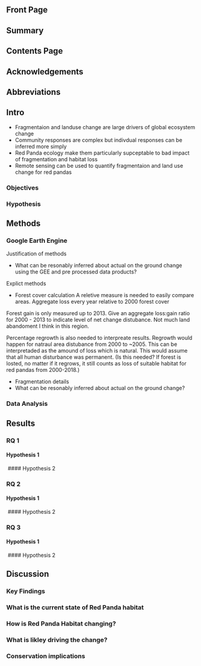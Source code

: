 ## Front Page

## Summary 

## Contents Page

## Acknowledgements

## Abbreviations 

## Intro 

- Fragmentaion and landuse change are large drivers of global ecosystem change
- Community responses are complex but indivdual responses can be inferred more simply 
- Red Panda ecology make them particularly supceptable to bad impact of fragmentation and habitat loss 
- Remote sensing can be used to quantify fragmentaion and land use change for red pandas 

### Objectives 
### Hypothesis 

## Methods 
### Google Earth Engine 

Justification of methods 
- What can be resonably inferred about actual on the ground change using the GEE and pre processed data products?

Explict methods 
- Forest cover calculation
A reletive measure is needed to easily compare areas. Aggregate loss every year relative to 2000 forest cover 



Forest gain is only measured up to 2013. Give an aggregate loss:gain ratio for 2000 - 2013 to indicate level of net change distubance. Not much land abandoment I think in this region. 

Percentage regrowth is also needed to interpreate results. Regrowth would happen for natraul area distubance from 2000 to ~2005. This can be interpretaded as the amound of loss which is natural. This would assume that all human disturbance was permanent. (Is this needed? If forest is losted, no matter if it regrows, it still counts as loss of suitable habitat for red pandas from 2000-2018.)


- Fragmentation details  
- What can be resonably inferred about actual on the ground change?
### Data Analysis 

## Results
### RQ 1
#### Hypothesis 1
<image of example figure>
#### Hypothesis 2
<image of example figure>

### RQ 2
#### Hypothesis 1
<image of example figure>
#### Hypothesis 2
<image of example figure>

### RQ 3
#### Hypothesis 1
<image of example figure>
#### Hypothesis 2
<image of example figure>

## Discussion 
### Key Findings 
### What is the current state of Red Panda habitat 
### How is Red Panda Habitat changing?
### What is likley driving the change? 
### Conservation implications


